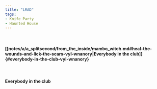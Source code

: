 ```yaml
---
title: "LRAD"
tags:
- Knife Party
- Haunted House
---
```

&nbsp;
#### [[notes/a/a_splitsecond/from_the_inside/mambo_witch.md#heal-the-wounds-and-lick-the-scars-vyl-wnanory|Everybody in the club]] {#everybody-in-the-club-vyl-wnanory}
&nbsp;
#### Everybody in the club
